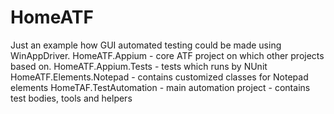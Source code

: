 # HomeATF
Just an example how GUI automated testing could be made using WinAppDriver.
HomeATF.Appium - core ATF project on which other projects based on.
HomeATF.Appium.Tests - tests which runs by NUnit
HomeATF.Elements.Notepad - contains customized classes for Notepad elements
HomeTAF.TestAutomation - main automation project - contains test bodies, tools and helpers
